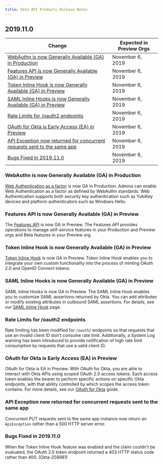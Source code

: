 ```yaml
---
title: Okta API Products Release Notes
---
```


## 2019.11.0

| Change                                                                                                                | Expected in Preview Orgs |
|-----------------------------------------------------------------------------------------------------------------------|--------------------------|
| [WebAuthn is now Generally Available (GA) in Production](#webauthn-is-now-generally-available-ga-in-production)       | November 6, 2019         |
| [Features API is now Generally Available (GA) in Preview](#features-api-is-now-generally-available-ga-in-preview)            | November 6, 2019         |
| [Token Inline Hook is now Generally Available (GA) in Preview](#token-inline-hook-is-now-generally-available-ga-in-preview) | November 6, 2019         |
| [SAML Inline Hooks is now Generally Available (GA) in Preview](#saml-inline-hooks-is-now-generally-available-ga-in-preview)  | November 6, 2019         |
| [Rate Limits for /oauth2 endpoints](#rate-limits-for-oauth2-endpoints)                                               | November 6, 2019         |
| [OAuth for Okta is Early Access (EA) in Preview](#oauth-for-okta-is-early-access-ea-in-preview)                       | November 6, 2019         |
| [API Exception now returned for concurrent requests sent to the same app](#api-exception-now-returned-for-concurrent-requests-sent-to-the-same-app)| November 6, 2019|
| [Bugs Fixed in 2019.11.0](#bugs-fixed-in-2019-11-0)                                                                   | November 6, 2019         |

### WebAuthn is now Generally Available (GA) in Production

[Web Authentication as a factor](/docs/reference/api/authn/#enroll-webauthn-factor) is now GA in Production. Admins can enable Web Authentication as a factor as defined by WebAuthn standards. Web Authentication supports both security key authentication such as YubiKey devices and platform authenticators such as Windows Hello. <!-- OKTA-254507 -->

### Features API is now Generally Available (GA) in Preview

The [Features API](docs/reference/api/features/) is now GA in Preview. The Features API provides operations to manage self-service features in your Production and Preview orgs and Beta features in your Preview org. <!-- OKTA-258109 -->

### Token Inline Hook is now Generally Available (GA) in Preview

[Token Inline Hook](/docs/reference/token-hook/) is now GA in Preview. Token Inline Hook enables you to integrate your own custom functionality into the process of minting OAuth 2.0 and OpenID Connect tokens. <!-- OKTA-244855 -->

### SAML Inline Hooks is now Generally Available (GA) in Preview

SAML Inline Hooks is now GA in Preview. The SAML Inline Hook enables you to customize SAML assertions returned by Okta. You can add attributes or modify existing attributes in outbound SAML assertions. For details, see our [SAML Inline Hook](/docs/reference/saml-hook/) page. <!-- OKTA-244856 -->

### Rate Limits for /oauth2 endpoints

Rate limiting has been modified for `/oauth2` endpoints so that requests that use an invalid client ID don't consume rate limit. Additionally, a System Log warning has been introduced to provide notification of high rate limit consumption by requests that use a valid client ID. <!-- OKTA-241945 -->

### OAuth for Okta is Early Access (EA) in Preview

OAuth for Okta is EA in Preview. With OAuth for Okta, you are able to interact with Okta APIs using scoped OAuth 2.0 access tokens. Each access token enables the bearer to perform specific actions on specific Okta endpoints, with that ability controlled by which scopes the access token contains. For more details, see our [OAuth for Okta](/docs/guides/oauth-for-okta/) guide. <!-- OKTA-251943 -->

### API Exception now returned for concurrent requests sent to the same app

Concurrent PUT requests sent to the same app instance now return an `ApiException` rather than a 500 HTTP server error. <!-- OKTA-215949 -->

### Bugs Fixed in 2019.11.0

When the Token Inline Hook feature was enabled and the claim couldn't be evaluated, the OAuth 2.0 token endpoint returned a 403 HTTP status code rather than 400. (Okta-258981)
